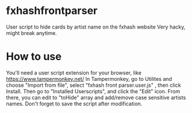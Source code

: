# fxhashfrontparser
User script to hide cards by artist name on the fxhash website
Very hacky, might break anytime.

# How to use
You'll need a user script extension for your browser, like https://www.tampermonkey.net/
In Tampermonkey, go to Utilites and choose "Import from file", select "fxhash front parser.user.js" , then click Install. 
Then go to "Installed Userscripts", and click the "Edit" icon.
From there, you can edit to "toHide" array and add/remove case sensitive artists names. Don't forget to save the script after modification.
